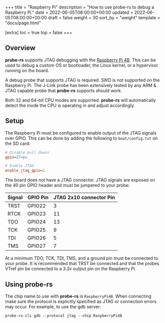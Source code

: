 +++
title = "Raspberry Pi"
description = "How to use probe-rs to debug a Raspberry Pi."
date = 2022-06-05T08:00:00+00:00
updated = 2022-06-05T08:00:00+00:00
draft = false
weight = 30
sort_by = "weight"
template = "docs/page.html"

[extra]
toc = true
top = false
+++

## Overview

**probe-rs** supports JTAG debugging with the [Raspberry Pi 4B](https://www.raspberrypi.com/products/raspberry-pi-4-model-b/).  This can be used to debug a custom OS or bootloader, the Linux kernel, or a hypervisor running on the board.

A debug probe that supports JTAG is required.  SWD is not supported on the Raspberry Pi.  The J-Link probe has been extensively tested by any ARM & JTAG capable probe that **probe-rs** supports should work.

Both 32 and 64-bit CPU modes are supported.  **probe-rs** will automatically detect the mode the CPU is operating in and adjust accordingly.

## Setup

The Raspberry Pi must be configured to enable output of the JTAG signals over GPIO.  This can be done by adding the following to `boot/config.txt` on the SD card:

```ini
# Disable pull downs
gpio=27=pu

# Enable JTAG
enable_jtag_gpio=1
```

The board does not have a JTAG connector.  JTAG signals are exposed on the 40 pin GPIO header and must be jumpered to your probe:

| Signal | GPIO Pin | JTAG 2x10 connector Pin |
|--------|----------|-------------------------|
| TRST   | GPIO22   | 3                       |
| RTCK   | GPIO23   | 11                      |
| TDO    | GPIO24   | 13                      |
| TCK    | GPIO25   | 9                       |
| TDI    | GPIO26   | 5                       |
| TMS    | GPIO27   | 7                       |

At a minimum TDO, TCK, TDI, TMS, and a ground pin must be connected to your probe.  It is recommended that TRST be connected and that the probes VTref pin be connected to a 3.3v output pin on the Raspberry Pi.

## Using probe-rs

The chip name to use with **probe-rs** is `RaspberryPi4B`.  When connecting make sure the protocol is explicitly specified as JTAG or connection errors may occur.  For example, to use the gdb server:

`probe-rs-cli gdb --protocol jtag --chip RaspberryPi4B`

